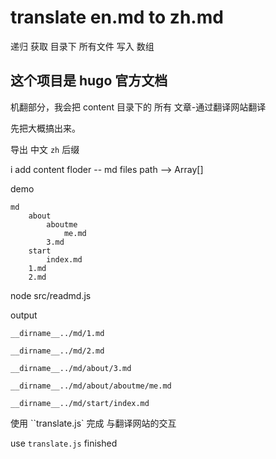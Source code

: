 # translate en.md to zh.md

递归 获取 目录下 所有文件 写入 数组

## 这个项目是 hugo 官方文档 

机翻部分，我会把 content 目录下的 所有 文章-通过翻译网站翻译

先把大概搞出来。 

导出 中文 ``zh`` 后缀

i add content floder -- md files path --> Array[]

demo
```
md
    about
        aboutme
            me.md
        3.md
    start
        index.md
    1.md
    2.md
```

node src/readmd.js

output
```
__dirname__../md/1.md

__dirname__../md/2.md

__dirname__../md/about/3.md

__dirname__../md/about/aboutme/me.md

__dirname__../md/start/index.md
```

使用 ``translate.js` 完成 与翻译网站的交互

use ``translate.js`` finished 